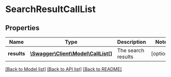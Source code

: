 # SearchResultCallList

## Properties
Name | Type | Description | Notes
------------ | ------------- | ------------- | -------------
**results** | [**\Swagger\Client\Model\CallList[]**](CallList.md) | The search results | [optional] 

[[Back to Model list]](../README.md#documentation-for-models) [[Back to API list]](../README.md#documentation-for-api-endpoints) [[Back to README]](../README.md)


